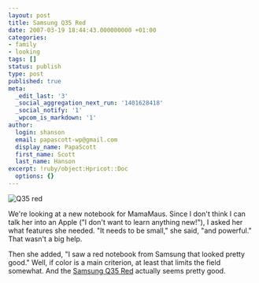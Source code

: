 ```yaml
---
layout: post
title: Samsung Q35 Red
date: 2007-03-19 18:44:43.000000000 +01:00
categories:
- family
- looking
tags: []
status: publish
type: post
published: true
meta:
  _edit_last: '3'
  _social_aggregation_next_run: '1401628418'
  _social_notify: '1'
  _wpcom_is_markdown: '1'
author:
  login: shanson
  email: papascott-wp@gmail.com
  display_name: PapaScott
  first_name: Scott
  last_name: Hanson
excerpt: !ruby/object:Hpricot::Doc
  options: {}
---
```

<p><img src="http://www.papascott.de/wordpress/wp-content/uploads/2007/03/q35-red.gif" alt="Q35 red" /></p>
<p>We're looking at a new notebook for MamaMaus. Since I don't think I can talk her into an Apple ("I don't want to learn anything new!"), I asked her what features she needed. "It needs to be small," she said, "and powerful." That wasn't a big help.</p>
<p>Then she added, "I saw a red notebook from Samsung that looked pretty good." Well, if color is a main criterion, at least that limits the field somewhat. And the <a href="http://www.samsung.com/uk/products/mobilecomputing/qseries/np_q35t007suk.asp">Samsung Q35 Red</a> actually seems pretty good.</p>
